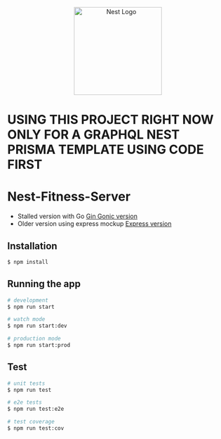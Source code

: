 <p align="center">
  <a href="http://nestjs.com/" target="blank"><img src="https://nestjs.com/img/logo-small.svg" width="200" alt="Nest Logo" /></a>
</p>

# USING THIS PROJECT RIGHT NOW ONLY FOR A GRAPHQL NEST PRISMA TEMPLATE USING CODE FIRST

# Nest-Fitness-Server

- Stalled version with Go [Gin Gonic version](https://github.com/FACorreiaa/fitness-server-app)
- Older version using express mockup [Express version](https://github.com/FACorreiaa/node-fitness-app-server)

## Installation

```bash
$ npm install
```

## Running the app

```bash
# development
$ npm run start

# watch mode
$ npm run start:dev

# production mode
$ npm run start:prod
```

## Test

```bash
# unit tests
$ npm run test

# e2e tests
$ npm run test:e2e

# test coverage
$ npm run test:cov
```
